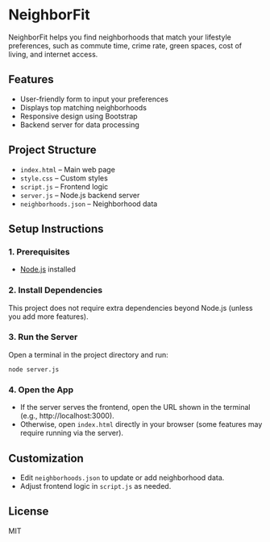 # NeighborFit

NeighborFit helps you find neighborhoods that match your lifestyle preferences, such as commute time, crime rate, green spaces, cost of living, and internet access.

## Features
- User-friendly form to input your preferences
- Displays top matching neighborhoods
- Responsive design using Bootstrap
- Backend server for data processing

## Project Structure
- `index.html` – Main web page
- `style.css` – Custom styles
- `script.js` – Frontend logic
- `server.js` – Node.js backend server
- `neighborhoods.json` – Neighborhood data

## Setup Instructions

### 1. Prerequisites
- [Node.js](https://nodejs.org/) installed

### 2. Install Dependencies
This project does not require extra dependencies beyond Node.js (unless you add more features).

### 3. Run the Server
Open a terminal in the project directory and run:

```
node server.js
```

### 4. Open the App
- If the server serves the frontend, open the URL shown in the terminal (e.g., http://localhost:3000).
- Otherwise, open `index.html` directly in your browser (some features may require running via the server).

## Customization
- Edit `neighborhoods.json` to update or add neighborhood data.
- Adjust frontend logic in `script.js` as needed.

## License
MIT
